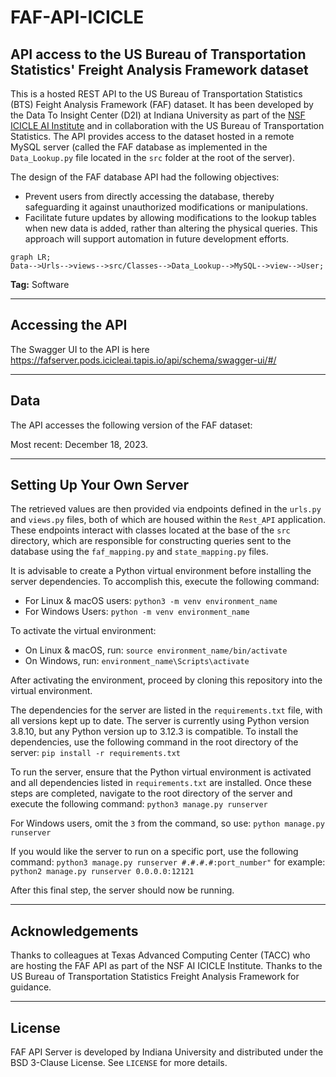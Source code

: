 # FAF-API-ICICLE

## API access to the US Bureau of Transportation Statistics' Freight Analysis Framework dataset

This is a hosted REST API to the US Bureau of Transportation Statistics (BTS) Feight Analysis Framework (FAF) dataset. It has been developed by the Data To Insight Center (D2I) at Indiana University as part of the [NSF ICICLE AI Institute](https://icicle.osu.edu/) and in collaboration with the US Bureau of Transportation Statistics.  The API provides access to the dataset hosted in a remote MySQL server (called the FAF database as implemented in the `Data_Lookup.py` file located in the `src` folder at the root of the server). 

The design of the FAF database API had the following objectives:

-   Prevent users from directly accessing the database, thereby safeguarding it against unauthorized modifications or manipulations.
-   Facilitate future updates by allowing modifications to the lookup tables when new data is added, rather than altering the physical queries. This approach will support automation in future development efforts.

```mermaid
graph LR;
Data-->Urls-->views-->src/Classes-->Data_Lookup-->MySQL-->view-->User;
```
**Tag:** Software

---

## Accessing the API 

The Swagger UI to the API is here https://fafserver.pods.icicleai.tapis.io/api/schema/swagger-ui/#/

---
## Data

The API accesses the following version of the FAF dataset:

Most recent: December 18, 2023.

---
## Setting Up Your Own Server
The retrieved values are then provided via endpoints defined in the `urls.py` and `views.py` files, both of which are housed within the `Rest_API` application. These endpoints interact with classes located at the base of the `src` directory, which are responsible for constructing queries sent to the database using the `faf_mapping.py` and `state_mapping.py` files.

It is advisable to create a Python virtual environment before installing the server dependencies. To accomplish this, execute the following command:
* For Linux & macOS users:
```python3 -m venv environment_name```
* For Windows Users:
 ```python -m venv environment_name```
 
To activate the virtual environment:
* On Linux & macOS, run:
```source environment_name/bin/activate```
* On Windows, run:
```environment_name\Scripts\activate```

After activating the environment, proceed by cloning this repository into the virtual environment.

The dependencies for the server are listed in the `requirements.txt` file, with all versions kept up to date. The server is currently using Python version 3.8.10, but any Python version up to 3.12.3 is compatible. To install the dependencies, use the following command in the root directory of the server:
```pip install -r requirements.txt```

To run the server, ensure that the Python virtual environment is activated and all dependencies listed in `requirements.txt` are installed. Once these steps are completed, navigate to the root directory of the server and execute the following command:
```python3 manage.py runserver```

For Windows users, omit the `3` from the command, so use:
```python manage.py runserver```

If you would like the server to run on a specific port, use the following command:
```python3 manage.py runserver #.#.#.#:port_number"```
for example:
```python2 manage.py runserver 0.0.0.0:12121```

After this final step, the server should now be running. 

---
## Acknowledgements
Thanks to colleagues at Texas Advanced Computing Center (TACC) who are hosting the FAF API as part of the NSF AI ICICLE Institute. Thanks to the US Bureau of Transportation Statistics Freight Analysis Framework for guidance.

---
## License
FAF API Server is developed by Indiana University and distributed under the BSD 3-Clause License. See `LICENSE` for more details.
